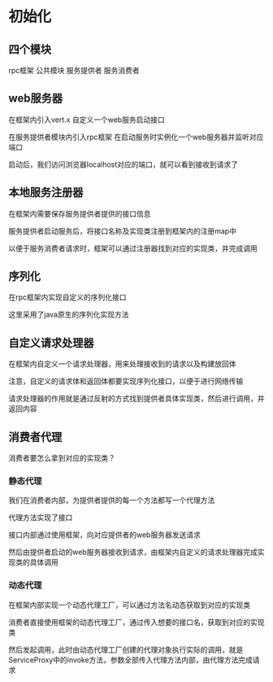# 初始化

## 四个模块

rpc框架
公共模块
服务提供者
服务消费者

## web服务器

在框架内引入vert.x
自定义一个web服务启动接口

在服务提供者模块内引入rpc框架
在启动服务时实例化一个web服务器并监听对应端口

启动后，我们访问浏览器localhost对应的端口，就可以看到接收到请求了

## 本地服务注册器

在框架内需要保存服务提供者提供的接口信息

服务提供者启动服务后，将接口名称及实现类注册到框架内的注册map中

以便于服务消费者请求时，框架可以通过注册器找到对应的实现类，并完成调用

## 序列化

在rpc框架内实现自定义的序列化接口

这里采用了java原生的序列化实现方法

## 自定义请求处理器

在框架内自定义一个请求处理器，用来处理接收到的请求以及构建放回体

注意，自定义的请求体和返回体都要实现序列化接口，以便于进行网络传输

请求处理器的作用就是通过反射的方式找到提供者具体实现类，然后进行调用，并返回内容


## 消费者代理

消费者要怎么拿到对应的实现类？

### 静态代理

我们在消费者内部，为提供者提供的每一个方法都写一个代理方法

代理方法实现了接口

接口内部通过使用框架，向对应提供者的web服务器发送请求

然后由提供者启动的web服务器接收到请求，由框架内自定义的请求处理器完成实现类的具体调用

### 动态代理

在框架内部实现一个动态代理工厂，可以通过方法名动态获取到对应的实现类

消费者直接使用框架的动态代理工厂，通过传入想要的接口名，获取到对应的实现类

然后发起调用，此时由动态代理工厂创建的代理对象执行实际的调用，就是ServiceProxy中的invoke方法，参数全部传入代理方法内部，由代理方法完成请求